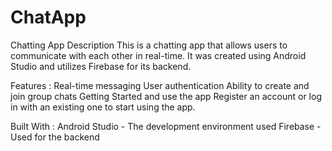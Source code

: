 # ChatApp
Chatting App
Description
This is a chatting app that allows users to communicate with each other in real-time. It was created using Android Studio and utilizes Firebase for its backend.

Features : 
Real-time messaging
User authentication
Ability to create and join group chats
Getting Started
and use the app
Register an account or log in with an existing one to start using the app.

Built With : 
Android Studio - The development environment used
Firebase - Used for the backend
